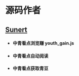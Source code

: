# 源码作者
 ## [Sunert](https://github.com/Sunert)
 * #### 中青看点浏览赚  youth_gain.js
 * #### 中青看点自动阅读
 * #### 中青看点获取青豆
